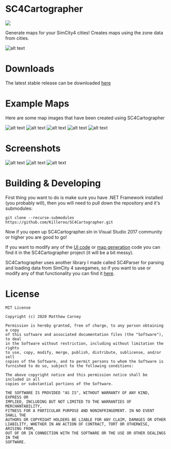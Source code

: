 # SC4Cartographer
[![](https://img.shields.io/badge/stable%20version-1.0.0-brightgreen.svg)](https://github.com/Killeroo/SC4Cartographer/releases) 

Generate maps for your SimCity4 cities! Creates maps using the zone data from cities.

![alt text](Samples\Screenshots\screenshot_main)

# Downloads
The latest stable release can be downloaded [here](https://github.com/Killeroo/SC4Cartographer/releases/latest)

# Example Maps

Here are some map images that have been created using SC4Cartographer

![alt text](Samples/Screenshots/Interpol.png)
![alt text](Samples/Screenshots/Kensington.png)
![alt text](Samples/Screenshots/Luxuria.png)
![alt text](Samples/Screenshots/Mia.png)
![alt text](Samples/Screenshots/Panem.png)

# Screenshots

![alt text](Samples/Screenshots/screenshot1.png)
![alt text](Samples/Screenshots/screenshot2.png)
![alt text](Samples/Screenshots/screenshot3.png)

# Building & Developing

First thing you want to do is make sure you have .NET Framework installed (you probably will), then you will need to pull down the repository and it's submodules:
```
git clone --recurse-submodules https://github.com/Killeroo/SC4Cartographer.git
```
Now if you open up SC4Cartographer.sln in Visual Studio 2017 community or higher you are good to go!

If you want to modify any of the [UI code](https://github.com/Killeroo/SC4Cartographer/blob/716bedd7d1c1ac253b502ddce1208dee76670605/SC4Cartographer/MainForm.cs#L22) or [map generation](https://github.com/Killeroo/SC4Cartographer/blob/716bedd7d1c1ac253b502ddce1208dee76670605/SC4Cartographer/MapRenderer.cs#L17) code you can find it in the SC4Cartographer project (it will be a bit messy).

SC4Cartographer uses another library I made called SC4Parser for parsing and loading data from SimCity 4 savegames, so if you want to use or modify any of that functionality you can find it [here](https://github.com/Killeroo/SC4Parser).

# License

```
MIT License

Copyright (c) 2020 Matthew Carney

Permission is hereby granted, free of charge, to any person obtaining a copy
of this software and associated documentation files (the "Software"), to deal
in the Software without restriction, including without limitation the rights
to use, copy, modify, merge, publish, distribute, sublicense, and/or sell
copies of the Software, and to permit persons to whom the Software is
furnished to do so, subject to the following conditions:

The above copyright notice and this permission notice shall be included in all
copies or substantial portions of the Software.

THE SOFTWARE IS PROVIDED "AS IS", WITHOUT WARRANTY OF ANY KIND, EXPRESS OR
IMPLIED, INCLUDING BUT NOT LIMITED TO THE WARRANTIES OF MERCHANTABILITY,
FITNESS FOR A PARTICULAR PURPOSE AND NONINFRINGEMENT. IN NO EVENT SHALL THE
AUTHORS OR COPYRIGHT HOLDERS BE LIABLE FOR ANY CLAIM, DAMAGES OR OTHER
LIABILITY, WHETHER IN AN ACTION OF CONTRACT, TORT OR OTHERWISE, ARISING FROM,
OUT OF OR IN CONNECTION WITH THE SOFTWARE OR THE USE OR OTHER DEALINGS IN THE
SOFTWARE.
```